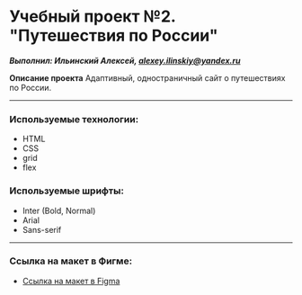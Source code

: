 # Учебный проект №2. "Путешествия по России"
***Выполнил: Ильинский Алексей, alexey.ilinskiy@yandex.ru***

**Описание проекта**
Адаптивный, одностраничный сайт о путешествиях по России.

---
### Используемые технологии: 
* HTML
* CSS
* grid
* flex

### Используемые шрифты:
* Inter (Bold, Normal)
* Arial
* Sans-serif

---
### Ссылка на макет в Фигме:

* [Ссылка на макет в Figma](https://www.figma.com/file/5S2WSbEFL6awjVWJ0NWL8Q/Sprint-3_-Russia-_-desktop-mobile?node-id=28503%3A0)


